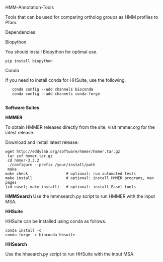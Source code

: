 HMM-Annotation-Tools

Tools that can be used for comparing ortholog groups as HMM profiles to Pfam.

Dependencies

Biopython

You should install Biopython for optimal use.

```pip install biopython```

Conda

If you need to install conda for HHSuite, use the following.

```
   conda config --add channels bioconda
   conda config --add channels conda-forge
   
   ```



**Software Suites**


**HMMER**

To obtain HMMER releases directly from the site, visit hmmer.org for the latest release.

Download and install latest release: 

   ```
   wget http://eddylab.org/software/hmmer/hmmer.tar.gz
    tar zxf hmmer.tar.gz
    cd hmmer-3.3.2
    ./configure --prefix /your/install/path
    make
   make check                 # optional: run automated tests
   make install               # optional: install HMMER programs, man pages
   (cd easel; make install)   # optional: install Easel tools
   ```
   
   
**HMMSearch**
Use the hmmsearch.py script to run HMMER with the input MSA. 


**HHSuite**

HHSuite can be installed using conda as follows.

```
conda install -c
conda-forge -c bioconda hhsuite
```

**HHSearch**

Use the hhsearch.py script to run HHSuite with the input MSA. 